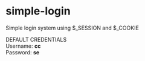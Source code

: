 # simple-login
Simple login system using $_SESSION and $_COOKIE

DEFAULT CREDENTIALS <br/>
Username: **cc**<br/>
Password: **se**
